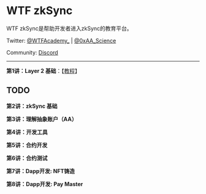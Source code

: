 # WTF zkSync

WTF zkSync是帮助开发者进入zkSync的教育平台。

Twitter: [@WTFAcademy_](https://twitter.com/WTFAcademy_) | [@0xAA_Science](https://twitter.com/0xAA_Science)

Community: [Discord](https://discord.gg/5akcruXrsk)

---

**第1讲：Layer 2 基础**：【[教程](./01_L2/readme.md)】

## TODO

**第2讲：zkSync 基础**

**第3讲：理解抽象账户（AA）**

**第4讲：开发工具**

**第5讲：合约开发**

**第6讲：合约测试**

**第7讲：Dapp开发: NFT铸造**

**第8讲：Dapp开发: Pay Master**

